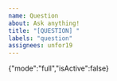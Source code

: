 ```yaml
---
name: Question
about: Ask anything!
title: "[QUESTION] "
labels: "question"
assignees: unfor19
---
```

{"mode":"full","isActive":false}
